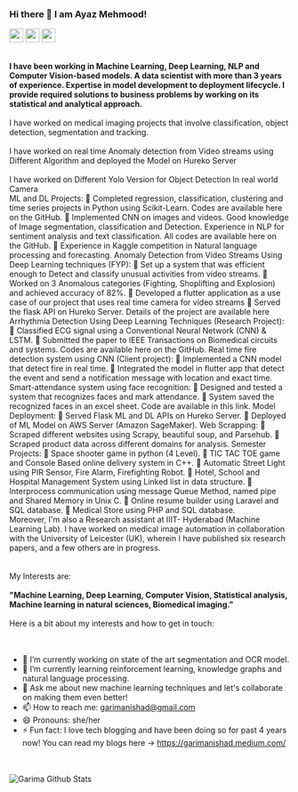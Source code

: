 ### Hi there 👋 I am Ayaz Mehmood!
<p><a href="https://www.linkedin.com/in/ayaz-mehmood-5b941219a/"><img src="https://img.shields.io/badge/linkedin-%230077B5.svg?&style=for-the-badge&logo=linkedin&logoColor=white" height=25></a> <a href="ayazmehmood550@gmail.com"><img src="https://img.shields.io/badge/Gmail-D14836?style=for-the-badge&logo=gmail&logoColor=white" height=25></a> <a href="https://twitter.com/ayzMehmood"><img src="https://img.shields.io/badge/twitter-%231DA1F2.svg?&style=for-the-badge&logo=twitter&logoColor=white" height=25></a> </p>

<br>
<b>
I have been working in Machine Learning, Deep Learning, NLP and Computer Vision-based models. A data scientist with more than 3 years of experience. Expertise in model development to deployment lifecycle. I provide required solutions to business problems by working on its statistical and analytical approach. </b>
</br>
<br>
I have worked on medical imaging projects that involve classification, object  detection, segmentation and tracking.
</br>
<br>
I have worked on real time Anomaly detection from Video streams using Different Algorithm and deployed the Model on Hureko Server
</br>
<br>
I have worked on Different Yolo Version for Object Detection In real world Camera
</br>
ML and DL Projects:
 Completed regression, classification, clustering and time series projects in Python using Scikit-Learn. Codes are 
available here on the GitHub.
 Implemented CNN on images and videos. Good knowledge of Image segmentation, classification and Detection.
Experience in NLP for sentiment analysis and text classification. All codes are available here on the GitHub.
 Experience in Kaggle competition in Natural language processing and forecasting.
Anomaly Detection from Video Streams Using Deep Learning techniques (FYP): 
 Set up a system that was efficient enough to Detect and classify unusual activities from video streams. 
 Worked on 3 Anomalous categories (Fighting, Shoplifting and Explosion) and achieved accuracy of 82%. 
 Developed a flutter application as a use case of our project that uses real time camera for video streams
 Served the flask API on Hureko Server. Details of the project are available here
Arrhythmia Detection Using Deep Learning Techniques (Research Project):
 Classified ECG signal using a Conventional Neural Network (CNN) & LSTM.
 Submitted the paper to IEEE Transactions on Biomedical circuits and systems. Codes are available here on the GitHub.
Real time fire detection system using CNN (Client project):
 Implemented a CNN model that detect fire in real time.
 Integrated the model in flutter app that detect the event and send a notification message with location and exact time.
Smart-attendance system using face recognition:
 Designed and tested a system that recognizes faces and mark attendance.
 System saved the recognized faces in an excel sheet. Code are available in this link.
Model Deployment:
 Served Flask ML and DL APIs on Hureko Server. 
 Deployed of ML Model on AWS Server (Amazon SageMaker).
Web Scrapping:
 Scraped different websites using Scrapy, beautiful soup, and Parsehub. 
 Scraped product data across different domains for analysis.
Semester Projects:
 Space shooter game in python (4 Level).
 TIC TAC TOE game and Console Based online delivery system in C++.
 Automatic Street Light using PIR Sensor, Fire Alarm, Firefighting Robot. 
 Hotel, School and Hospital Management System using Linked list in data structure. 
 Interprocess communication using message Queue Method, named pipe and Shared Memory in Unix C.
 Online resume builder using Laravel and SQL database.
 Medical Store using PHP and SQL database.
<br>
Moreover, I'm also a Research assistant at IIIT- Hyderabad (Machine Learning Lab). I have worked on medical image automation in collaboration with the University of Leicester (UK), wherein I have published six research papers, and a few others are in progress. 
</br>
<br></br>
My Interests are:
<br></br>
<b>
"Machine Learning, Deep Learning, Computer Vision, Statistical analysis, Machine learning in natural sciences, Biomedical imaging."
  </b>
</br>
<br>
Here is a bit about my interests and how to get in touch:
</br>
<br></br>


- 🔭 I’m currently working on state of the art segmentation and OCR model.
- 🌱 I’m currently learning reinforcement learning, knowledge graphs and natural language processing.
- 💬 Ask me about new machine learning techniques and let's collaborate on making them even better!
- 📫 How to reach me: garimanishad@gmail.com
- 😄 Pronouns: she/her
- ⚡ Fun fact: I love tech blogging and have been doing so for past  4 years now! You can read my blogs here -> https://garimanishad.medium.com/

<br></br>
![Garima Github Stats](https://github-readme-stats.vercel.app/api?username=Garima13a&show_icons=true&title_color=fff&icon_color=79ff97&text_color=9f9f9f&bg_color=151515)
